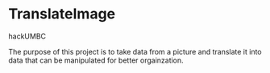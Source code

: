 # TranslateImage
hackUMBC

The purpose of this project is to take data from a picture and translate it into data that can be manipulated for better orgainzation.


